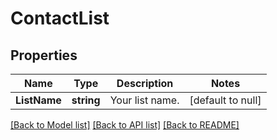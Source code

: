 # ContactList

## Properties
Name | Type | Description | Notes
------------ | ------------- | ------------- | -------------
**ListName** | **string** | Your list name. | [default to null]

[[Back to Model list]](../README.md#documentation-for-models) [[Back to API list]](../README.md#documentation-for-api-endpoints) [[Back to README]](../README.md)


